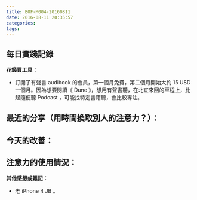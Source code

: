 ```yaml
---
title: BOF-M004-20160811
date: 2016-08-11 20:35:57
categories:
tags:
---
```


## 每日實踐記錄

**花錢買工具：**
- 訂閱了有聲書 audibook 的會員，第一個月免費，第二個月開始大約 15 USD 一個月。因為想要閱讀《 Dune 》，想用有聲書聽，在北宜來回的車程上，比起隨便聽 Podcast ，可能找特定書籍聽，會比較專注。

**最近的分享（用時間換取別人的注意力？）：**
-

**今天的改善：**
-

**注意力的使用情況：**
-

**其他感想或雜記：**
- 老 iPhone 4 JB 。
